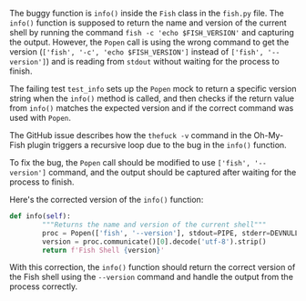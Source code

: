 The buggy function is `info()` inside the `Fish` class in the `fish.py` file. The `info()` function is supposed to return the name and version of the current shell by running the command `fish -c 'echo $FISH_VERSION'` and capturing the output. However, the `Popen` call is using the wrong command to get the version (`['fish', '-c', 'echo $FISH_VERSION']` instead of `['fish', '--version']`) and is reading from `stdout` without waiting for the process to finish.

The failing test `test_info` sets up the `Popen` mock to return a specific version string when the `info()` method is called, and then checks if the return value from `info()` matches the expected version and if the correct command was used with `Popen`.

The GitHub issue describes how the `thefuck -v` command in the Oh-My-Fish plugin triggers a recursive loop due to the bug in the `info()` function.

To fix the bug, the `Popen` call should be modified to use `['fish', '--version']` command, and the output should be captured after waiting for the process to finish.

Here's the corrected version of the `info()` function:
```python
def info(self):
        """Returns the name and version of the current shell"""
        proc = Popen(['fish', '--version'], stdout=PIPE, stderr=DEVNULL)
        version = proc.communicate()[0].decode('utf-8').strip()
        return f'Fish Shell {version}'
```
With this correction, the `info()` function should return the correct version of the Fish shell using the `--version` command and handle the output from the process correctly.